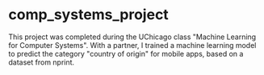 # comp_systems_project

This project was completed during the UChicago class "Machine Learning for Computer Systems". With a partner, I trained a machine learning model to predict the category "country of origin" for mobile apps, based on a dataset from nprint.
